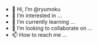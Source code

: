 - 👋 Hi, I’m @ryumoku
- 👀 I’m interested in ...
- 🌱 I’m currently learning ...
- 💞️ I’m looking to collaborate on ...
- 📫 How to reach me ...

<!---
ryumoku/ryumoku is a ✨ special ✨ repository because its `README.md` (this file) appears on your GitHub profile.
You can click the Preview link to take a look at your changes.
--->
